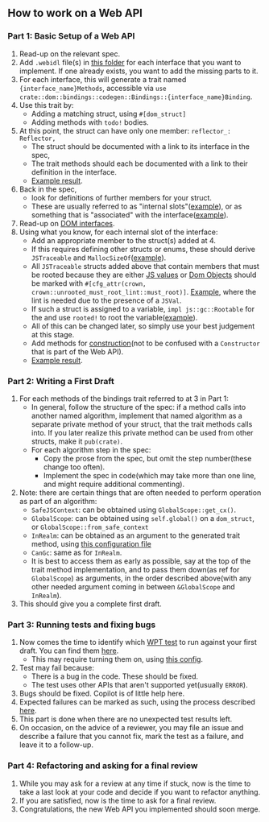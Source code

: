 ## How to work on a Web API

### Part 1: Basic Setup of a Web API
1. Read-up on the relevant spec.
2. Add `.webidl` file(s) in [this folder](https://github.com/servo/servo/tree/168f7ead152c679ba1e0b8cdddd89e66433b512b/components/script_bindings/webidls) for each interface that you want to implement. If one already exists, you want to add the missing parts to it. 
3. For each interface, this will generate a trait named `{interface_name}Methods`, 
   accessible via `use crate::dom::bindings::codegen::Bindings::{interface_name}Binding`. 
4. Use this trait by:
   - Adding a matching struct, using `#[dom_struct]`
   - Adding methods with `todo!` bodies. 
5. At this point, the struct can have only one member: `reflector_: Reflector,`
   - The struct should be documented with a link to its interface in the spec, 
   - The trait methods should each be documented with a link to their definition in the interface.
   - [Example result](https://github.com/servo/servo/pull/34844/commits/5c842527d89f9c715f27427913a8d5fc6b18d4c7).
5. Back in the spec, 
   - look for definitions of further members for your struct. 
   - These are usually referred to as "internal slots"([example](https://streams.spec.whatwg.org/#default-reader-internal-slots)), 
   or as something that is "associated" with the interface([example](https://html.spec.whatwg.org/#message-channels)). 
6. Read-up on [DOM interfaces](https://github.com/servo/servo/blob/4a5ff01e060293721d10289ec56dbd4c58a0969e/components/script/dom/mod.rs).
7. Using what you know, for each internal slot of the interface:
   - Add an appropriate member to the struct(s) added at 4.
   - If this requires defining other structs or enums, these should derive `JSTraceable` and `MallocSizeOf`([example](https://github.com/servo/servo/pull/34844/commits/7d73370b0c41a1b00f4b25b7e1b8bf9b67430708#diff-2e7f6e100fdbd73318de2dda9b3d3883700be9ebfd028d4412a207e93cb02892R53)).
   - All `JSTraceable` structs added above that contain members that must be rooted because they are either [JS values](https://github.com/servo/mozjs/blob/87cabf4e9ddf9fafe19713a3d6bc8c5e6105544c/mozjs/src/gc/collections.rs#L94) or [Dom Objects](https://github.com/servo/servo/blob/9887ad369d65eb362db21c778ae5f00aad74db6c/components/script/dom/bindings/root.rs#L5) should be marked with `#[cfg_attr(crown, crown::unrooted_must_root_lint::must_root)]`. [Example](https://github.com/gterzian/servo/blob/b7688fe916d105ae9023cd2429068f16ecba3574/components/script/dom/readablestreamdefaultcontroller.rs#L120), where the lint is needed due to the presence of a `JSVal`.
   - If such a struct is assigned to a variable, `impl js::gc::Rootable` for the and use `rooted!` to root the variable([example](https://github.com/servo/servo/pull/34844/commits/94867eec21e06d59c5479bdaa92ef422bc7b21f9)).
   - All of this can be changed later, so simply use your best judgement at this stage. 
   - Add methods for [construction](https://github.com/servo/servo/blob/4a5ff01e060293721d10289ec56dbd4c58a0969e/components/script/dom/mod.rs#L91)(not to be confused with a `Constructor` that is part of the Web API). 
   - [Example result](https://github.com/servo/servo/pull/34844/commits/7d73370b0c41a1b00f4b25b7e1b8bf9b67430708).

### Part 2: Writing a First Draft
1. For each methods of the bindings trait referred to at 3 in Part 1:
   - In general, follow the structure of the spec: if a method calls into another named algorithm, implement that named algorithm as a separate private method of your struct, that the trait methods calls into. If you later realize this private method can be used from other structs, make it `pub(crate)`. 
   - For each algorithm step in the spec:
       - Copy the prose from the spec, but omit the step number(these change too often). 
       - Implement the spec in code(which may take more than one line, and might require additional commenting).
2. Note: there are certain things that are often needed to perform operation as part of an algorithm: 
   - `SafeJSContext`: can be obtained using `GlobalScope::get_cx()`.
   - `GlobalScope`: can be obtained using `self.global()` on a `dom_struct`, or `GlobalScope::from_safe_context`
   - `InRealm`: can be obtained as an argument to the generated trait method, using [this configuration file](https://github.com/servo/servo/blob/4a5ff01e060293721d10289ec56dbd4c58a0969e/components/script_bindings/codegen/Bindings.conf)
   - `CanGc`: same as for `InRealm`.
   -  It is best to access them as early as possible, say at the top of the trait method implementation, and to pass them down(as ref for `GlobalScope`) as arguments, in the order described above(with any other needed argument coming in between `&GlobalScope` and `InRealm`). 
2. This should give you a complete first draft. 

### Part 3: Running tests and fixing bugs
1. Now comes the time to identify which [WPT test](https://book.servo.org/hacking/testing.html) to run against your first draft. You can find them [here](https://github.com/servo/servo/tree/168f7ead152c679ba1e0b8cdddd89e66433b512b/tests/wpt).
    - This may require turning them on, using [this config](https://github.com/servo/servo/blob/168f7ead152c679ba1e0b8cdddd89e66433b512b/tests/wpt/include.ini).
 2. Test may fail because:
     - There is a bug in the code. These should be fixed. 
     - The test uses other APIs that aren't supported yet(usually `ERROR`). 
3. Bugs should be fixed. Copilot is of little help here. 
4. Expected failures can be marked as such, using the process described [here](https://book.servo.org/hacking/testing.html#updating-web-test-expectations).
5. This part is done when there are no unexpected test results left. 
6. On occasion, on the advice of a reviewer, you may file an issue and describe a failure that you cannot fix, mark the test as a failure, and leave it to a follow-up. 

### Part 4: Refactoring and asking for a final review
1. While you may ask for a review at any time if stuck, now is the time to take a last look at your code and decide if you want to refactor anything.
2. If you are satisfied, now is the time to ask for a final review. 
3. Congratulations, the new Web API you implemented should soon merge.